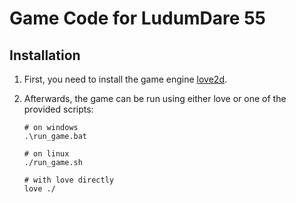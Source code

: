 # Game Code for LudumDare 55

## Installation

1. First, you need to install the game engine [love2d](https://www.love2d.org/).

2. Afterwards, the game can be run using either love or one of the provided scripts:

   ```shell
   # on windows
   .\run_game.bat

   # on linux
   ./run_game.sh

   # with love directly
   love ./
   ```
